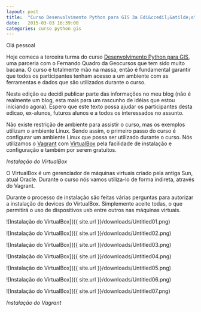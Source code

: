 ```yaml
---
layout: post
title:  "Curso Desenvolvimento Python para GIS 3a Edi&ccedil;&atilde;o"
date:   2015-03-03 16:39:00
categories: curso python gis
---
```


Ol&aacute; pessoal

Hoje comeca a terceira turma do curso [Desenvolvimento Python para GIS][geocursos-python], uma parceria com o Fernando Quadro da Geocursos que tem sido muito bacana. O curso &eacute; totalmente m&atilde;o na massa, ent&atilde;o &eacute; fundamental garantir que todos os participantes tenham acesso a um ambiente com as ferramentas e dados que s&atilde;o utilizados durante o curso.

Nesta edi&ccedil;&atilde;o eu decidi publicar parte das informa&ccedil;&otilde;es no meu blog (n&atilde;o &eacute; realmente um blog, esta mais para um rascunho de id&eacute;ias que estou iniciando agora). Espero que este texto possa ajudar os participantes desta edicao, ex-alunos, futuros alunos e a todos os interessados no assunto.

Não existe restrição de ambiente para assistir o curso, mas os exemplos utilizam o ambiente Linux. Sendo assim, o primeiro passo do curso é configurar um ambiente Linux que possa ser utilizado durante o curso. Nós utilizamos o [Vagrant][vagrant] com [VirtualBox][virtualbox] pela facilidade de instalação e configuração e também por serem gratuitos.

*Instalação do VirtualBox*

O VirtualBox é um gerenciador de máquinas virtuais criado pela antiga Sun, atual Oracle. Durante o curso nós vamos utiliza-lo de forma indireta, através do Vagrant.

Durante o processo de instalação são feitas várias perguntas para autorizar a instalação de devices do VirtualBox. Simplemente aceite todas, o que permitirá o uso de dispositivos usb entre outros nas máquinas virtuais.

![Instalação do VirtualBox]({{ site.url }}/downloads/Untitled01.png)

![Instalação do VirtualBox]({{ site.url }}/downloads/Untitled02.png)

![Instalação do VirtualBox]({{ site.url }}/downloads/Untitled03.png)

![Instalação do VirtualBox]({{ site.url }}/downloads/Untitled04.png)

![Instalação do VirtualBox]({{ site.url }}/downloads/Untitled05.png)

![Instalação do VirtualBox]({{ site.url }}/downloads/Untitled06.png)

![Instalação do VirtualBox]({{ site.url }}/downloads/Untitled07.png)

*Instalação do Vagrant*

[geocursos-python]: http://www.geocursos.com.br/python
[vagrant]: http://www.vagrantup.com
[virtualbox]: https://www.virtualbox.org

